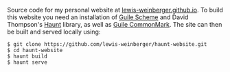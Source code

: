 Source code for my personal website at [lewis-weinberger.github.io](https://lewis-weinberger.github.io). To build this website you need an installation of [Guile Scheme](https://www.gnu.org/software/guile/) and David Thompson's [Haunt](https://dthompson.us/projects/haunt.html) library, as well as [Guile CommonMark](https://github.com/OrangeShark/guile-commonmark). The site can then be built and served locally using:

```
$ git clone https://github.com/lewis-weinberger/haunt-website.git
$ cd haunt-website
$ haunt build
$ haunt serve
```
